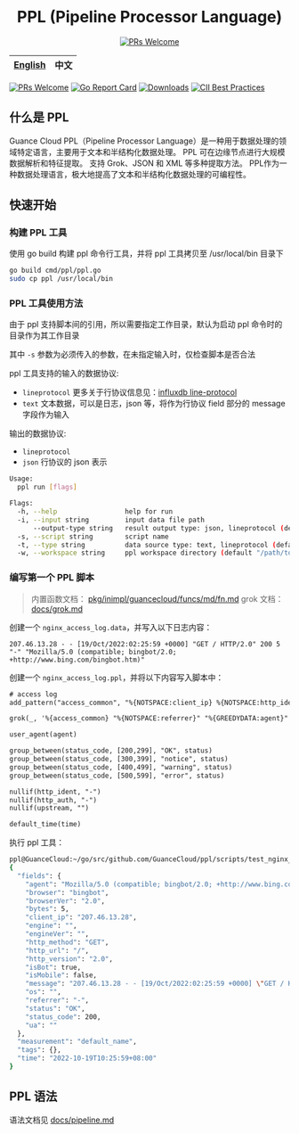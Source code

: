 <div align="center">
<br/>

# PPL (Pipeline Processor Language)

[![PRs Welcome](https://img.shields.io/badge/PRs-welcome-brightgreen.svg?style=flat&logo=github&color=2370ff&labelColor=454545)](http://makeapullrequest.com)

| [English](README.md) | 中文 |
| --- | --- |

</div>

[![PRs Welcome](https://img.shields.io/badge/PRs-welcome-brightgreen.svg?style=flat&logo=github&color=2370ff&labelColor=454545)](http://makeapullrequest.com)
[![Go Report Card](https://goreportcard.com/badge/github.com/GuanceCloud/ppl)](https://goreportcard.com/report/github.com/GuanceCloud/ppl)
[![Downloads](https://img.shields.io/github/downloads/GuanceCloud/ppl/total.svg)](https://github.com/GuanceCloud/ppl/releases)
[![CII Best Practices](https://bestpractices.coreinfrastructure.org/projects/6660/badge)](https://bestpractices.coreinfrastructure.org/projects/6660)

## 什么是 PPL

Guance Cloud PPL（Pipeline Processor Language）是一种用于数据处理的领域特定语言，主要用于文本和半结构化数据处理。 PPL 可在边缘节点进行大规模数据解析和特征提取。 支持 Grok、JSON 和 XML 等多种提取方法。
PPL作为一种数据处理语言，极大地提高了文本和半结构化数据处理的可编程性。

## 快速开始

### 构建 PPL 工具

使用 go build 构建 ppl 命令行工具，并将 ppl 工具拷贝至 /usr/local/bin 目录下

```sh
go build cmd/ppl/ppl.go
sudo cp ppl /usr/local/bin
```

### PPL 工具使用方法

由于 ppl 支持脚本间的引用，所以需要指定工作目录，默认为启动 ppl 命令时的目录作为其工作目录

其中 `-s` 参数为必须传入的参数，在未指定输入时，仅检查脚本是否合法

ppl 工具支持的输入的数据协议:

- `lineprotocol` 更多关于行协议信息见：[influxdb line-protocol](https://docs.influxdata.com/influxdb/cloud/reference/syntax/line-protocol/)
- `text` 文本数据，可以是日志，json 等，将作为行协议 field 部分的 message 字段作为输入

输出的数据协议:

- `lineprotocol`
- `json` 行协议的 json 表示

```sh
Usage:
  ppl run [flags]

Flags:
  -h, --help                 help for run
  -i, --input string         input data file path
      --output-type string   result output type: json, lineprotocol (default "json")
  -s, --script string        script name
  -t, --type string          data source type: text, lineprotocol (default "text")
  -w, --workspace string     ppl workspace directory (default "/path/to/ppl-process-working-dir")
```

### 编写第一个 PPL 脚本

> 内置函数文档： [pkg/inimpl/guancecloud/funcs/md/fn.md](pkg/inimpl/guancecloud/funcs/md/fn.md)
> grok 文档： [docs/grok.md](docs/grok.md)

创建一个 `nginx_access_log.data`，并写入以下日志内容：

```text
207.46.13.28 - - [19/Oct/2022:02:25:59 +0000] "GET / HTTP/2.0" 200 5 "-" "Mozilla/5.0 (compatible; bingbot/2.0; +http://www.bing.com/bingbot.htm)"
```

创建一个 `nginx_access_log.ppl`，并将以下内容写入脚本中：

```txt
# access log
add_pattern("access_common", "%{NOTSPACE:client_ip} %{NOTSPACE:http_ident} %{NOTSPACE:http_auth} \\[%{HTTPDATE:time}\\] \"%{DATA:http_method} %{GREEDYDATA:http_url} HTTP/%{NUMBER:http_version}\" %{INT:status_code:int} %{INT:bytes:int}")

grok(_, '%{access_common} "%{NOTSPACE:referrer}" "%{GREEDYDATA:agent}"')

user_agent(agent)

group_between(status_code, [200,299], "OK", status)
group_between(status_code, [300,399], "notice", status)
group_between(status_code, [400,499], "warning", status)
group_between(status_code, [500,599], "error", status)

nullif(http_ident, "-")
nullif(http_auth, "-")
nullif(upstream, "")

default_time(time)
```

执行 ppl 工具：

```sh
ppl@GuanceCloud:~/go/src/github.com/GuanceCloud/ppl/scripts/test_nginx_access_log$ ppl run -s nginx_access_log.ppl -i nginx_access_log.data 
{
  "fields": {
    "agent": "Mozilla/5.0 (compatible; bingbot/2.0; +http://www.bing.com/bingbot.htm)",
    "browser": "bingbot",
    "browserVer": "2.0",
    "bytes": 5,
    "client_ip": "207.46.13.28",
    "engine": "",
    "engineVer": "",
    "http_method": "GET",
    "http_url": "/",
    "http_version": "2.0",
    "isBot": true,
    "isMobile": false,
    "message": "207.46.13.28 - - [19/Oct/2022:02:25:59 +0000] \"GET / HTTP/2.0\" 200 5 \"-\" \"Mozilla/5.0 (compatible; bingbot/2.0; +http://www.bing.com/bingbot.htm)\"",
    "os": "",
    "referrer": "-",
    "status": "OK",
    "status_code": 200,
    "ua": ""
  },
  "measurement": "default_name",
  "tags": {},
  "time": "2022-10-19T10:25:59+08:00"
}
```

## PPL 语法

语法文档见 [docs/pipeline.md](docs/pipeline.md)
